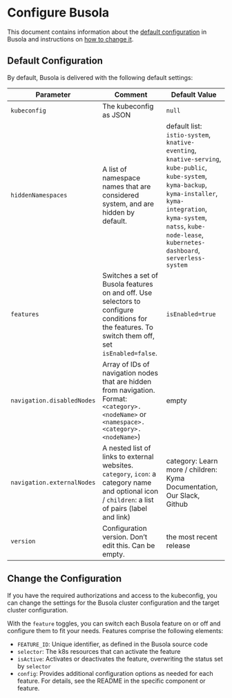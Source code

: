 # Configure Busola

This document contains information about the [default configuration](#default-configuration) in Busola and instructions on [how to change it](#change-the-configuration). 
## Default Configuration

By default, Busola is delivered with the following default settings:

| Parameter                | Comment                                                                                                                                           | Default Value                                                                                                                                                                                                        |
|--------------------------|---------------------------------------------------------------------------------------------------------------------------------------------------|----------------------------------------------------------------------------------------------------------------------------------------------------------------------------------------------------------------------|
| `kubeconfig`               | The kubeconfig as JSON                                                                                                                            | `null`                                                                                                                                                                                                                 |
| `hiddenNamespaces`         | A list of namespace names that are considered system, and are hidden by default.                                                                  | default list: `istio-system`, `knative-eventing`, `knative-serving`, `kube-public`, `kube-system`, `kyma-backup`, `kyma-installer`, `kyma-integration`, `kyma-system`, `natss`, `kube-node-lease`, `kubernetes-dashboard`, `serverless-system` |
| `features`                 | Switches a set of Busola features on and off. Use selectors to configure conditions for the features. To switch them off, set `isEnabled=false`.    | `isEnabled=true`                                                                                                                                                                                                       |
| `navigation.disabledNodes` | Array of IDs of navigation nodes that are hidden from navigation. Format: `<category>.<nodeName>` or `<namespace>.<category>.<nodeName>`)             | empty                                                                                                                                                                                                                |
| `navigation.externalNodes` | A nested list of links to external websites. `category`, `icon`: a category name and optional icon / `children`: a list of pairs (label and link) | category: Learn more / children: Kyma Documentation, Our Slack, Github                                                                                                                                               |
| `version`                  | Configuration version. Don’t edit this. Can be empty.                                                                                             | the most recent release                                                                                                                                                                                              |

## Change the Configuration

If you have the required authorizations and access to the kubeconfig, you can change the settings for the Busola cluster configuration and the target cluster configuration.

With the `feature` toggles, you can switch each Busola feature on or off and configure them to fit your needs.
Features comprise the following elements:

- `FEATURE_ID`: Unique identifier, as defined in the Busola source code
- `selector`: The k8s resources that can activate the feature
- `isActive`: Activates or deactivates the feature, overwriting the status set by `selector`
- `config`: Provides additional configuration options as needed for each feature. For details, see the README in the specific component or feature.
